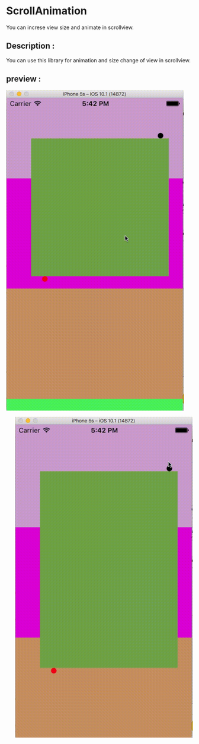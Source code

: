 # ScrollAnimation
You can increse view size and animate in scrollview.

## Description :
You can use this library for animation and size change of view in scrollview.

## preview :

<p align="left">
    <img src="https://github.com/VikasPrajapati27/ScrollAnimation/blob/master/FirstScroll.gif" width="480"/>
</p>
<p align="right">
  <img src="https://github.com/VikasPrajapati27/ScrollAnimation/blob/master/SecondScroll.gif" width="480"/>
</p>
